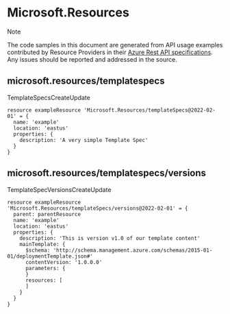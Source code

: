 # Microsoft.Resources
  
> [!NOTE]
> The code samples in this document are generated from API usage examples contributed by Resource Providers in their [Azure Rest API specifications](https://github.com/Azure/azure-rest-api-specs). Any issues should be reported and addressed in the source.


## microsoft.resources/templatespecs

TemplateSpecsCreateUpdate
```bicep
resource exampleResource 'Microsoft.Resources/templateSpecs@2022-02-01' = {
  name: 'example'
  location: 'eastus'
  properties: {
    description: 'A very simple Template Spec'
  }
}
```

## microsoft.resources/templatespecs/versions

TemplateSpecVersionsCreateUpdate
```bicep
resource exampleResource 'Microsoft.Resources/templateSpecs/versions@2022-02-01' = {
  parent: parentResource 
  name: 'example'
  location: 'eastus'
  properties: {
    description: 'This is version v1.0 of our template content'
    mainTemplate: {
      $schema: 'http://schema.management.azure.com/schemas/2015-01-01/deploymentTemplate.json#'
      contentVersion: '1.0.0.0'
      parameters: {
      }
      resources: [
      ]
    }
  }
}
```
